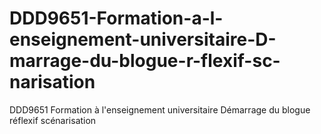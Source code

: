 # DDD9651-Formation-a-l-enseignement-universitaire-D-marrage-du-blogue-r-flexif-sc-narisation
DDD9651 Formation à l'enseignement universitaire Démarrage du blogue réflexif scénarisation

